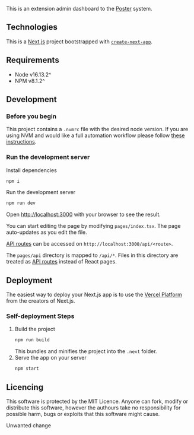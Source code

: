 This is an extension admin dashboard to the [Poster](https://joinposter.com/en) system.

## Technologies

This is a [Next.js](https://nextjs.org/) project bootstrapped with [`create-next-app`](https://github.com/vercel/next.js/tree/canary/packages/create-next-app).

## Requirements

- Node v16.13.2^
- NPM v8.1.2^

## Development

### Before you begin

This project contains a `.nvmrc` file with the desired node version. If you are using NVM and would like a full automation workflow please follow [these instructions](https://stackoverflow.com/questions/57110542/how-to-write-a-nvmrc-file-which-automatically-change-node-version).

### Run the development server

Install dependencies
```bash
npm i
```

Run the development server
```bash
npm run dev
```

Open [http://localhost:3000](http://localhost:3000) with your browser to see the result.

You can start editing the page by modifying `pages/index.tsx`. The page auto-updates as you edit the file.

[API routes](https://nextjs.org/docs/api-routes/introduction) can be accessed on `http://localhost:3000/api/<route>`.

The `pages/api` directory is mapped to `/api/*`. Files in this directory are treated as [API routes](https://nextjs.org/docs/api-routes/introduction) instead of React pages.

## Deployment

The easiest way to deploy your Next.js app is to use the [Vercel Platform](https://vercel.com/new?utm_medium=default-template&filter=next.js&utm_source=create-next-app&utm_campaign=create-next-app-readme) from the creators of Next.js.

### Self-deployment Steps

1. Build the project
   ```bash
   npm run build
   ```
   This bundles and minifies the project into the `.next` folder.
2. Serve the app on your server
   ```bash
   npm start
   ```

## Licencing

This software is protected by the MIT Licence. Anyone can fork, modify or distribute this software, however the authours take no responsibility for possible harm, bugs or exploits that this software might cause.

Unwanted change